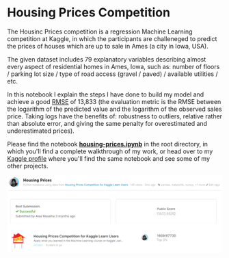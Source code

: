 # Housing Prices Competition

The Housinc Prices competition is a regression Machine Learning competition at Kaggle, in which the participants are challeneged to predict the prices of houses which are up to sale in Ames (a city in Iowa, USA).

The given dataset includes 79 explanatory variables describing almost every aspect of residential homes in Ames, Iowa, such as: number of floors / parking lot size / type of road access (gravel / paved) / available utilities / etc.

In this notebook I explain the steps I have done to build my model and achieve a good [RMSE](https://en.wikipedia.org/wiki/Root-mean-square_deviation) of 13,833 (the evaluation metric is the RMSE between the logarithm of the predicted value and the logarithm of the observed sales price. Taking logs have the benefits of: robustness to outliers, relative rather than absolute error, and giving the same penalty for overestimated and underestimated prices).

Please find the notebook [**housing-prices.ipynb**](https://github.com/masalha-alaa/housing-prices/blob/master/housing-prices.ipynb) in the root directory, in which you'll find a complete walkthrough of my work, or head over to my [Kaggle profile](https://www.kaggle.com/alaamasalha/housing-prices) where you'll find the same notebook and see some of my other projects.

<img src="https://github.com/masalha-alaa/housing-prices/blob/master/docs/housing-prices-profile.png">


